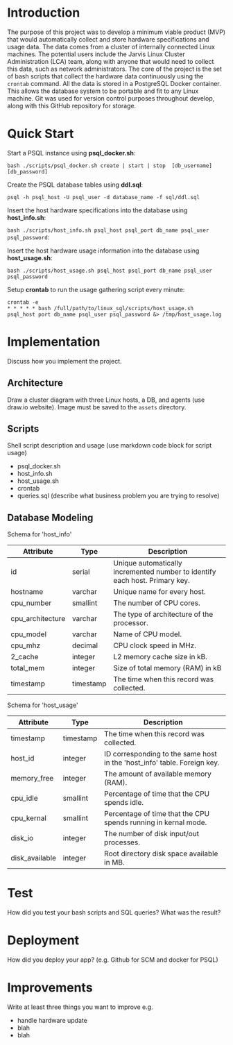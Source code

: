 # Introduction
The purpose of this project was to develop a minimum viable product (MVP) that would automatically collect and store hardware specifications and usage data. 
The data comes from a cluster of internally connected Linux machines. The potential users include the Jarvis Linux Cluster Administration (LCA) team,
along with anyone that would need to collect this data, such as network administrators. The core of the project is the set of bash scripts that
collect the hardware data continuously using the `crontab` command. All the data is stored in a PostgreSQL Docker container. This allows the 
database system to be portable and fit to any Linux machine. Git was used for version control purposes throughout develop, along with this GitHub repository for storage.

# Quick Start
Start a PSQL instance using **psql_docker.sh**:

`bash ./scripts/psql_docker.sh create | start | stop  [db_username] [db_password]`

Create the PSQL database tables using **ddl.sql**:

`psql -h psql_host -U psql_user -d database_name -f sql/ddl.sql`

Insert the host hardware specifications into the database using **host_info.sh**:

`bash ./scripts/host_info.sh psql_host psql_port db_name psql_user psql_password`:

Insert the host hardware usage information into the database using **host_usage.sh**:

`bash ./scripts/host_usage.sh psql_host psql_port db_name psql_user psql_password`

Setup **crontab** to run the usage gathering script every minute:

```
crontab -e
* * * * * bash /full/path/to/linux_sql/scripts/host_usage.sh 
psql_host port db_name psql_user psql_password &> /tmp/host_usage.log
```

# Implementation
Discuss how you implement the project.
## Architecture
Draw a cluster diagram with three Linux hosts, a DB, and agents (use draw.io website). Image must be saved to the `assets` directory.

## Scripts
Shell script description and usage (use markdown code block for script usage)
- psql_docker.sh
- host_info.sh
- host_usage.sh
- crontab
- queries.sql (describe what business problem you are trying to resolve)

## Database Modeling
Schema for 'host_info'

Attribute | Type | Description
--------- | -----| -----------
id | serial | Unique automatically incremented number to identify each host. Primary key.
hostname | varchar |  Unique name for every host.
cpu_number | smallint | The number of CPU cores.
cpu_architecture | varchar | The type of architecture of the processor.
cpu_model | varchar | Name of CPU model.
cpu_mhz | decimal | CPU clock speed in MHz.
2_cache | integer | L2 memory cache size in kB.
total_mem | integer | Size of total memory (RAM) in kB
timestamp | timestamp | The time when this record was collected.

Schema for 'host_usage'

Attribute | Type | Description
--------- | -----| -----------
timestamp | timestamp | The time when this record was collected.
host_id | integer | ID corresponding to the same host in the 'host_info' table. Foreign key.
memory_free | integer | The amount of available memory (RAM).
cpu_idle | smallint | Percentage of time that the CPU spends idle.
cpu_kernal | smallint | Percentage of time that the CPU spends running in kernal mode.
disk_io | integer | The number of disk input/out processes.
disk_available | integer | Root directory disk space available in MB.

# Test
How did you test your bash scripts and SQL queries? What was the result?

# Deployment
How did you deploy your app? (e.g. Github for SCM and docker for PSQL)

# Improvements
Write at least three things you want to improve
e.g.
- handle hardware update
- blah
- blah